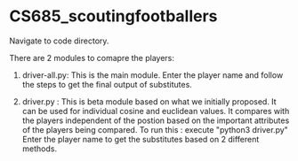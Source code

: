 
# CS685_scoutingfootballers

Navigate to code directory.

There are 2 modules to comapre the players:


1) driver-all.py: This is the main module.
				  Enter the player name and follow the steps to get the final output of substitutes.


2) driver.py : This is beta module based on what we initially proposed.
			   It can be used for individual cosine and euclidean values.
			   It compares with the players independent of the postion based on the important attributes of the players being compared.
			   To run this : execute "python3 driver.py"	
			                 Enter the player name to get the substitutes based on 2 different methods.
